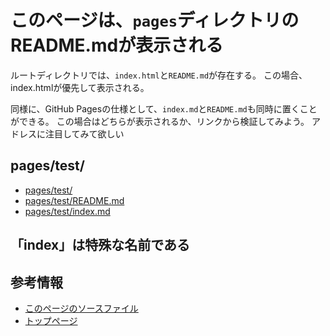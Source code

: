 # このページは、`pages`ディレクトリのREADME.mdが表示される
ルートディレクトリでは、`index.html`と`README.md`が存在する。
この場合、index.htmlが優先して表示される。

同様に、GitHub Pagesの仕様として、`index.md`と`README.md`も同時に置くことができる。
この場合はどちらが表示されるか、リンクから検証してみよう。
アドレスに注目してみて欲しい

## pages/test/
- [pages/test/](pages/test/)
- [pages/test/README.md](pages/test/README.md)
- [pages/test/index.md](pages/test/index.md)

## 「index」は特殊な名前である


## 参考情報
- [このページのソースファイル](https://github.com/shimajima-eiji/__GitHub_tutorial/blob/main/pages/README.md)
- [トップページ](../)
